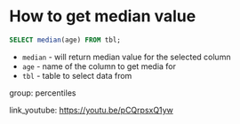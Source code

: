 # How to get median value

```sql
SELECT median(age) FROM tbl;
```

- `median` - will return median value for the selected column
- `age` - name of the column to get media for
- `tbl` - table to select data from

group: percentiles


link_youtube: https://youtu.be/pCQrpsxQ1yw
